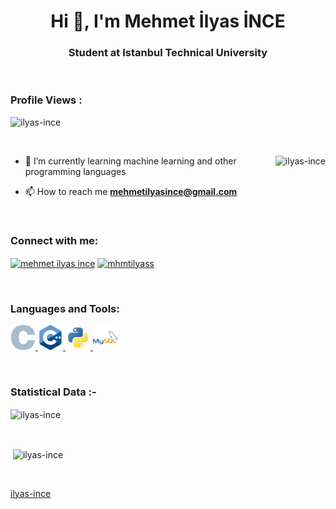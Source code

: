 <h1 align="center">Hi 👋, I'm Mehmet İlyas İNCE</h1>
<h3 align="center">Student at Istanbul Technical University</h3>

<br>

<p align="right"> <h3>Profile Views :</h3> <img src="https://komarev.com/ghpvc/?username=inceilyas&label=Profile%20views&color=0e75b6&style=flat"
    alt="ilyas-ince" /> 
  </p>

<br>

<p><img align="right" src="https://github.com/Adam-pw/Adam-pw/blob/main/animation_500_kxa883sd.gif" alt="ilyas-ince" /></p>


- 🌱 I’m currently learning machine learning and other programming languages

- 📫 How to reach me **mehmetilyasince@gmail.com**

<br>

<h3 align="left">Connect with me:</h3>
<p align="left">
  <a href="https://www.linkedin.com/in/mehmetilyasince/" target="blank"><img align="center"
      src="https://raw.githubusercontent.com/rahuldkjain/github-profile-readme-generator/master/src/images/icons/Social/linked-in-alt.svg"
      alt="mehmet ilyas ince" height="30" width="40" /></a>
  <a href="https://www.instagram.com/mhmtilyass/" target="blank"><img align="center"
      src="https://raw.githubusercontent.com/rahuldkjain/github-profile-readme-generator/master/src/images/icons/Social/instagram.svg"
      alt="mhmtilyass" height="30" width="40" /></a>
</p>

<br>

<h3 align="left">Languages and Tools:</h3>
<p align="left">
  <a href="https://www.cprogramming.com/" target="_blank" rel="noreferrer">
    <img src="https://raw.githubusercontent.com/devicons/devicon/master/icons/c/c-original.svg"
      alt="c" width="40" height="40" />
  </a>
  <a href="https://www.w3schools.com/cpp/" target="_blank" rel="noreferrer">
    <img src="https://raw.githubusercontent.com/devicons/devicon/master/icons/cplusplus/cplusplus-original.svg"
      alt="cplusplus" width="40" height="40" />
  </a>
  <a href="https://www.python.org" target="_blank" rel="noreferrer">
    <img src="https://raw.githubusercontent.com/devicons/devicon/master/icons/python/python-original.svg"
      alt="python" width="40" height="40" />
  </a>
  <a href="https://www.mysql.com/" target="_blank" rel="noreferrer">
    <img src="https://raw.githubusercontent.com/devicons/devicon/master/icons/mysql/mysql-original-wordmark.svg"
      alt="mysql" width="40" height="40" />
  </a>
</p>


<br>

<h3>Statistical Data :-</h3>
<p><img align="center"
    src="https://github-readme-stats.vercel.app/api/top-langs?username=inceilyas&show_icons=true&locale=en&bg_color=0d1117&text_color=ffffff&layout=compact"
    alt="ilyas-ince" 
    bg_color=#808080/></p>

<br>

<p>&nbsp;<img align="center" src="https://github-readme-stats.vercel.app/api?username=inceilyas&show_icons=true&locale=en&bg_color=0d1117&text_color=ffffff&repo=convoychat"
    alt="ilyas-ince" /></p>

<br>


[ilyas-ince](https://github.com/inceilyas)
